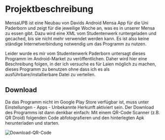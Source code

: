 # Projektbeschreibung

MensaUPB ist eine Neubau von Davids Android Mensa App für die Uni Paderborn und zeigt für die jeweilige Woche an, was es in unserer Mensa zu essen gibt. Dazu wird eine XML vom Studentenwerk runtergeladen und gecached, bis sie nicht mehr verwendet werden kann. Es ist also keine ständige Internetverbindung notwendig um das Programm zu nutzen.

Leider wurde es mir vom Studentenwerk Paderborn untersagt dieses Programm im Android-Market zu veröffentlichen. Daher wird hier eine Beschreibung folgen, in der ich versuche es für Laien möglich zu machen, dieses Programm zu benutzen ohne dass ich es als ausführbare/installierbare Datei zu verteilen.

## Download

Da das Programm nicht im Google Play Store verfügbar ist, muss unter Einstellungen - Apps - Unbekannte Herkunft aktiviert sein. Der Download des Programms ist dann denkbar einfach: Mit einem QR-Code Scanner (z.B. QR Droid) folgenden Code abfotografieren und den hinterlegten Apk herunterladen und starten. 

![Download-QR-Code][download-1.0.0]

[download-1.0.0]: https://chart.googleapis.com/chart?cht=qr&chs=300x300&chl=https://github.com/downloads/rejinka/MensaUPB/de.najidev.mensaupb-1.0.0.apk